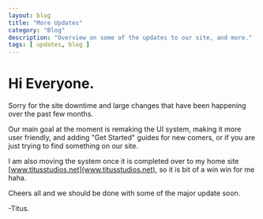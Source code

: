 ```yaml
---
layout: blog
title: "More Updates"
category: "Blog"
description: "Overview on some of the updates to our site, and more."
tags: [ updates, blog ]
---
```


# Hi Everyone. 
Sorry for the site downtime and large changes that have been happening over the past few months.

Our main goal at the moment is remaking the UI system, making it more user friendly, and adding "Get Started" guides for new comers, or if you are just trying to find something on our site.

I am also moving the system once it is completed over to my home site [www.titusstudios.net](www.titusstudios.net), so it is bit of a win win for me haha.

Cheers all and we should be done with some of the major update soon.

-Titus.
